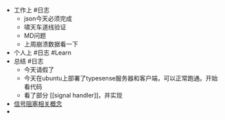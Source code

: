 - 工作上 #日志
	- json今天必须完成
	- 啸天车道线验证
	- MD问题
	- 上周崩溃数据看一下
- 个人上 #日志 #Learn
- 总结 #日志
	- 今天请假了
	- 今天在ubuntu上部署了typesense服务器和客户端，可以正常跑通。开始看代码
	- 看了部分 [[signal handler]]，并实现
- [信号阻塞相关概念](https://www.cnblogs.com/black-mamba/p/6876320.html)
-
